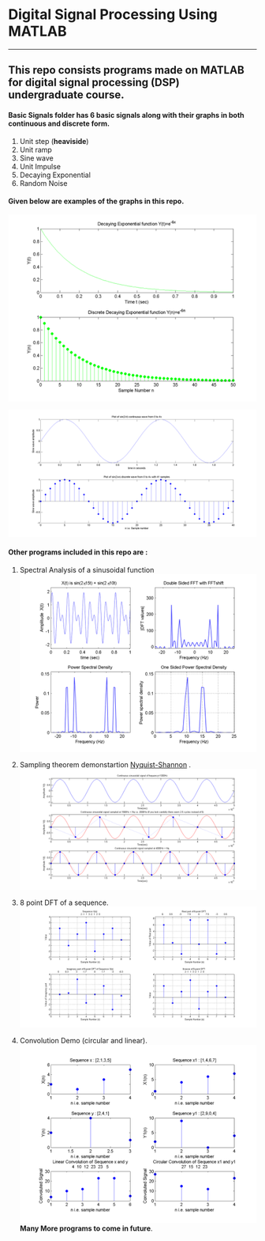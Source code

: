 # Digital Signal Processing Using MATLAB
---
## This repo consists programs made on MATLAB for digital signal processing (DSP) undergraduate course. 

#### Basic Signals folder has 6 basic signals along with their graphs in both continuous and discrete form. 
1. Unit step (**heaviside**) 
2. Unit ramp 
3. Sine wave
4. Unit Impulse
5. Decaying Exponential  
6. Random Noise

#### Given below are examples of the graphs in this repo.
  ![Decaying Exponential](https://raw.githubusercontent.com/kshitijpurwar/DSP_using_matlab/master/basic_signals/exponential.png)

  ![Sine Wave](https://raw.githubusercontent.com/kshitijpurwar/DSP_using_matlab/master/basic_signals/Sine%20Wave.png)
  
#### Other programs included in this repo are :
1. Spectral Analysis of a sinusoidal function
![Analysis](https://raw.githubusercontent.com/kshitijpurwar/DSP_using_matlab/master/sinefft.png)

2. Sampling theorem demonstartion [Nyquist-Shannon](https://en.wikipedia.org/wiki/Nyquist%E2%80%93Shannon_sampling_theorem) .
![Sampling](https://raw.githubusercontent.com/kshitijpurwar/DSP_using_matlab/master/sampling.png)
3. 8 point DFT of a sequence.
![8 point DFT](https://raw.githubusercontent.com/kshitijpurwar/DSP_using_matlab/master/DFT_sequence.png)
4. Convolution Demo (circular and linear).
![Convolution](https://raw.githubusercontent.com/kshitijpurwar/DSP_using_matlab/master/convolutions.png)
**Many More programs to come in future**.